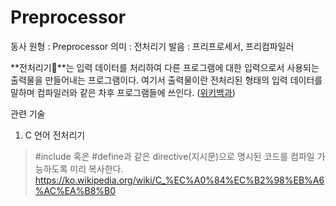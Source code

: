 # Preprocessor

동사 원형 : Preprocessor
의미  : 전처리기
발음 : 프리프로세서, 프리컴파일러

**전처리기**는 입력 데이터를 처리하여 다른 프로그램에 대한 입력으로서 사용되는 출력물을 만들어내는 프로그램이다. 여기서 출력물이란 전처리된 형태의 입력 데이터를 말하며 컴파일러와 같은 차후 프로그램들에 쓰인다. ([위키백과](https://en.wikipedia.org/wiki/Preprocessor))

관련 기술
1. C 언어 전처리기
> #include 혹은 #define과 같은 directive(지시문)으로 명시된 코드를 컴파일 가능하도록 미리 복사한다.
 https://ko.wikipedia.org/wiki/C_%EC%A0%84%EC%B2%98%EB%A6%AC%EA%B8%B0

